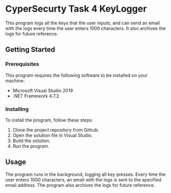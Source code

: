 # CyperSecurty Task 4 KeyLogger



This program logs all the keys that the user inputs, and can send an email with the logs every time the user enters 1000 characters. It also archives the logs for future reference.

## Getting Started

### Prerequisites

This program requires the following software to be installed on your machine:

- Microsoft Visual Studio 2019
- .NET Framework 4.7.2

### Installing

To install the program, follow these steps:

1. Clone the project repository from Github.
2. Open the solution file in Visual Studio.
3. Build the solution.
4. Run the program.

## Usage

The program runs in the background, logging all key presses. Every time the user enters 1000 characters, an email with the logs is sent to the specified email address. The program also archives the logs for future reference.
